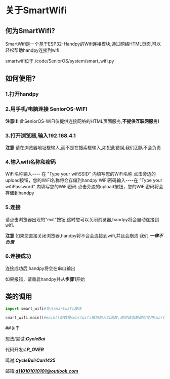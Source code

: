 # 关于SmartWifi

## 何为SmartWifi?

SmartWifi是一个基于ESP32-Handpy的Wifi连接模块,通过网络HTML页面,可以轻松帮助handpy连接到wifi

smartwifi位于./code/SeniorOS/system/smart_wifi.py

## 如何使用?

### 1.打开handpy

### 2.用手机/电脑连接 SeniorOS-WIFI

**注意!!!** 此SeniorOS-WIFI仅提供连接网络的HTML页面服务,**不提供互联网服务!**

### 3.打开浏览器,输入192.168.4.1

**注意** 请在浏览器地址框输入,而不是在搜索框输入,如犯此错误,我们团队不会负责

### 4.输入wifi名称和密码

WiFi名称输入---- 在 "Type your wifiSSID" 内填写您的WiFi名称
点击旁边的upload按钮，您的WiFi名称将会存储到handpy
WiFi密码输入----在 "Type your wifiPassword" 内填写您的WiFi密码
点击旁边的upload按钮，您的WiFi密码将会存储到handpy

### 5.连接

请点击浏览器出现的"exit"按钮,这时您可以关闭浏览器,handpy将会自动连接到wifi.

**注意** 如果您直接关闭浏览器,handpy将不会会连接到wifi,并且会崩溃 我们 ***一律不负责***

### 6.连接成功

连接成功后,handpy将会在串口输出

如果报错，请重启handpy并从**步骤1**开始

## 类的调用

```python
import smart_wifi#导入smartwifi模块

smart_wifi.main()#main()函数是smartwifi模块的入口函数,调用该函数即可使用smartwifi模块,这时您可以从"如何使用"中的第一步开始
```
##关于

想法/尝试:***CycleBai***

代码开发:***LP_OVER***

鸣谢:***CycleBai***/***Can1425***

邮箱:***d110101010101@outlook.com***